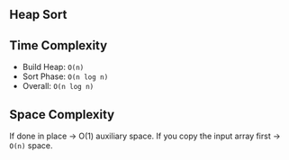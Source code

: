 ## Heap Sort

## Time Complexity
- Build Heap: `O(n)`
- Sort Phase: `O(n log n)`
- Overall: `O(n log n)`

## Space Complexity

If done in place → O(1) auxiliary space.
If you copy the input array first → `O(n)` space.
